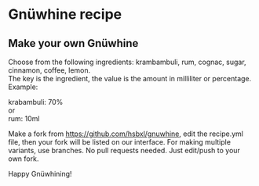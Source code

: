 # Gnüwhine recipe

## Make your own Gnüwhine
Choose from the following ingredients: krambambuli, rum, cognac, sugar, cinnamon, coffee, lemon.  
The key is the ingredient, the value is the amount in milliliter or percentage. Example:

krabambuli: 70%  
or  
rum: 10ml

Make a fork from https://github.com/hsbxl/gnuwhine, edit the recipe.yml file,
then your fork will be listed on our interface.
For making multiple variants, use branches.
No pull requests needed. Just edit/push to your own fork.

Happy Gnüwhining!
